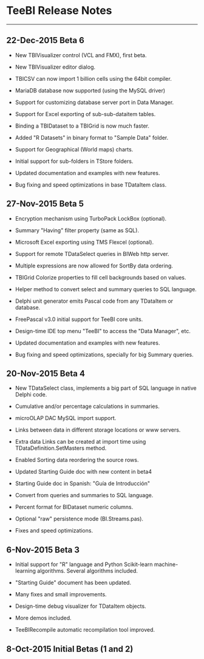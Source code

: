 # TeeBI Release Notes
-------------------

## 22-Dec-2015  Beta 6

- New TBIVisualizer control (VCL and FMX), first beta.

- New TBIVisualizer editor dialog.

- TBICSV can now import 1 billion cells using the 64bit compiler.

- MariaDB database now supported (using the MySQL driver)

- Support for customizing database server port in Data Manager.

- Support for Excel exporting of sub-sub-dataitem tables.

- Binding a TBIDataset to a TBIGrid is now much faster.

- Added "R Datasets" in binary format to "Sample Data" folder.

- Support for Geographical (World maps) charts.

- Initial support for sub-folders in TStore folders.

- Updated documentation and examples with new features.

- Bug fixing and speed optimizations in base TDataItem class.


## 27-Nov-2015  Beta 5

- Encryption mechanism using TurboPack LockBox (optional).

- Summary "Having" filter property (same as SQL).

- Microsoft Excel exporting using TMS Flexcel (optional).

- Support for remote TDataSelect queries in BIWeb http server.

- Multiple expressions are now allowed for SortBy data ordering.

- TBIGrid Colorize properties to fill cell backgrounds based on values.

- Helper method to convert select and summary queries to SQL language.

- Delphi unit generator emits Pascal code from any TDataItem or database.

- FreePascal v3.0 initial support for TeeBI core units.

- Design-time IDE top menu "TeeBI" to access the "Data Manager", etc.

- Updated documentation and examples with new features.

- Bug fixing and speed optimizations, specially for big Summary queries.


## 20-Nov-2015  Beta 4

- New TDataSelect class, implements a big part of SQL language in native Delphi code.

- Cumulative and/or percentage calculations in summaries.

- microOLAP DAC MySQL import support.

- Links between data in different storage locations or www servers.

- Extra data Links can be created at import time using TDataDefinition.SetMasters method.

- Enabled Sorting data reordering the source rows.

- Updated Starting Guide doc with new content in beta4

- Starting Guide doc in Spanish: "Guía de Introducción"

- Convert from queries and summaries to SQL language.

- Percent format for BIDataset numeric columns.

- Optional "raw" persistence mode (BI.Streams.pas).

- Fixes and speed optimizations.

## 6-Nov-2015  Beta 3

- Initial support for "R" language and Python Scikit-learn machine-learning algorithms. 
 Several algorithms included.

- "Starting Guide" document has been updated.

- Many fixes and small improvements.

- Design-time debug visualizer for TDataItem objects.

- More demos included.

- TeeBIRecompile automatic recompilation tool improved.


## 8-Oct-2015 Initial Betas (1 and 2)

